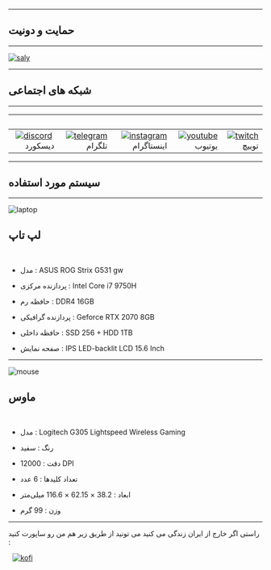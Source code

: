 ------
## حمایت و دونیت
------

[![saly]](https://reymit.ir/samirasaly)

------
## شبکه های اجتماعی
------

 &nbsp; | &nbsp; | &nbsp; | &nbsp; | &nbsp;
 ---:| ---:| ---:| ---:| ---:
[![discord]](https://discord.gg/z7qDMaT)&nbsp; دیسکورد | [![telegram]](https://t.me/Samira_Saly)&nbsp;&nbsp;&nbsp; تلگرام | [![instagram]](https://www.instagram.com/samirasaly)&nbsp;اینستاگرام | [![youtube]](https://www.youtube.com/channel/UC56V-HBnuzur3bUh3K7uRAg)&nbsp;&nbsp; یوتیوب | [![twitch]](https://www.twitch.tv/samirasaly)&nbsp;&nbsp; توییچ

------
## سیستم مورد استفاده
------

![laptop]
## لپ تاپ

&nbsp;

- مدل : ASUS ROG Strix G531 gw

- پردازنده مرکزی : Intel Core i7 9750H

- حافظه رم : DDR4 16GB

- پردازنده گرافیکی : Geforce RTX 2070 8GB

- حافظه داخلی : SSD 256 + HDD 1TB

- صفحه نمایش : IPS LED-backlit LCD 15.6 Inch 

------
![mouse]
## ماوس

&nbsp;

- مدل : Logitech G305 Lightspeed Wireless Gaming

- رنگ : سفید

- دقت : 12000 DPI

- تعداد کلیدها : 6 عدد

- ابعاد : 38.2 × 62.15 × 116.6 میلی‌متر

- وزن : 99 گرم

------

راستی اگر خارج از ایران زندگی می کنید می تونید از طریق زیر هم من رو ساپورت کنید : 

&nbsp;
[![kofi]](https://ko-fi.com/iamsaly)

[saly]: http://www.samanrashidi.com/saly.png
[sally]: http://www.samanrashidi.com/sally.png
[donate]: http://www.samanrashidi.com/donate.png
[donateHeart]: http://www.samanrashidi.com/donate-heart.png
[discord]: http://www.samanrashidi.com/discord.png
[telegram]: http://www.samanrashidi.com/telegram.png
[instagram]: http://www.samanrashidi.com/instagram.png
[youtube]: http://www.samanrashidi.com/youtube.png
[twitch]: http://www.samanrashidi.com/twitch.png
[laptop]: http://www.samanrashidi.com/laptop.png
[mouse]: http://www.samanrashidi.com/mouse.png
[kofi]: http://www.samanrashidi.com/kofi.png